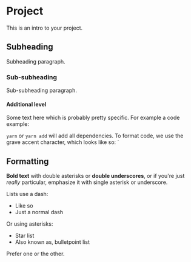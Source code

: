 # Project

This is an intro to your project.

## Subheading

Subheading paragraph.

### Sub-subheading

Sub-subheading paragraph.

#### Additional level

Some text here which is probably pretty specific. For example a code example:

`yarn` or `yarn add` will add all dependencies. To format code, we use the grave accent character, which looks like so: `

## Formatting

**Bold text** with double asterisks or **double underscores**, or if you're just _really_ particular, emphasize it with single asterisk or underscore.

Lists use a dash:

* Like so
* Just a normal dash

Or using asterisks:

* Star list
* Also known as, bulletpoint list

Prefer one or the other.
